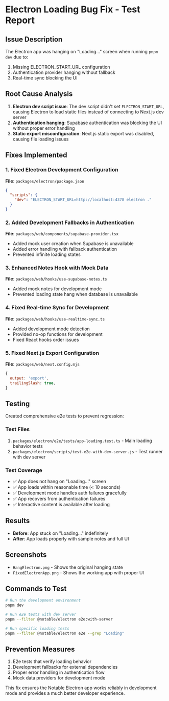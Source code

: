 # Electron Loading Bug Fix - Test Report

## Issue Description

The Electron app was hanging on "Loading..." screen when running `pnpm dev` due to:

1. Missing ELECTRON_START_URL configuration
2. Authentication provider hanging without fallback
3. Real-time sync blocking the UI

## Root Cause Analysis

1. **Electron dev script issue**: The dev script didn't set `ELECTRON_START_URL`, causing Electron to load static files instead of connecting to Next.js dev server
2. **Authentication hanging**: Supabase authentication was blocking the UI without proper error handling
3. **Static export misconfiguration**: Next.js static export was disabled, causing file loading issues

## Fixes Implemented

### 1. Fixed Electron Development Configuration

**File**: `packages/electron/package.json`

```json
{
  "scripts": {
    "dev": "ELECTRON_START_URL=http://localhost:4378 electron ."
  }
}
```

### 2. Added Development Fallbacks in Authentication

**File**: `packages/web/components/supabase-provider.tsx`

- Added mock user creation when Supabase is unavailable
- Added error handling with fallback authentication
- Prevented infinite loading states

### 3. Enhanced Notes Hook with Mock Data

**File**: `packages/web/hooks/use-supabase-notes.ts`

- Added mock notes for development mode
- Prevented loading state hang when database is unavailable

### 4. Fixed Real-time Sync for Development

**File**: `packages/web/hooks/use-realtime-sync.ts`

- Added development mode detection
- Provided no-op functions for development
- Fixed React hooks order issues

### 5. Fixed Next.js Export Configuration

**File**: `packages/web/next.config.mjs`

```javascript
{
  output: 'export',
  trailingSlash: true,
}
```

## Testing

Created comprehensive e2e tests to prevent regression:

### Test Files

1. `packages/electron/e2e/tests/app-loading.test.ts` - Main loading behavior tests
2. `packages/electron/scripts/test-e2e-with-dev-server.js` - Test runner with dev server

### Test Coverage

- ✅ App does not hang on "Loading..." screen
- ✅ App loads within reasonable time (< 10 seconds)
- ✅ Development mode handles auth failures gracefully
- ✅ App recovers from authentication failures
- ✅ Interactive content is available after loading

## Results

- **Before**: App stuck on "Loading..." indefinitely
- **After**: App loads properly with sample notes and full UI

## Screenshots

- `HangElectron.png` - Shows the original hanging state
- `FixedElectronApp.png` - Shows the working app with proper UI

## Commands to Test

```bash
# Run the development environment
pnpm dev

# Run e2e tests with dev server
pnpm --filter @notable/electron e2e:with-server

# Run specific loading tests
pnpm --filter @notable/electron e2e --grep "Loading"
```

## Prevention Measures

1. E2e tests that verify loading behavior
2. Development fallbacks for external dependencies
3. Proper error handling in authentication flow
4. Mock data providers for development mode

This fix ensures the Notable Electron app works reliably in development mode and provides a much better developer experience.
